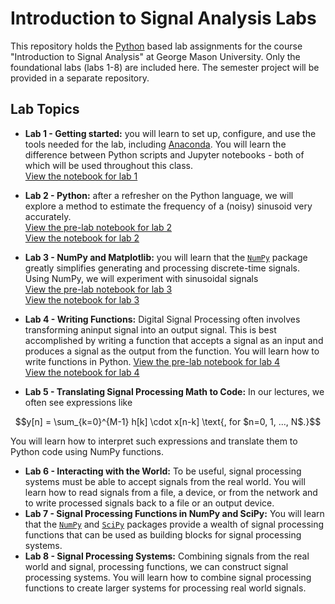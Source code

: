 # Introduction to Signal Analysis Labs

This repository holds the [Python](https://python.org) based lab assignments for the course "Introduction to Signal Analysis" at George Mason University.
Only the foundational labs (labs 1-8) are included here. The semester project will be provided in a separate repository.

## Lab Topics

* **Lab 1 - Getting started:** you will learn to set up, configure, and use the tools needed for the lab, including [Anaconda](https://www.anaconda.org/). You will learn the difference between Python scripts and Jupyter notebooks - both of which will be used throughout this class.</br>
[View the notebook for lab 1](https://nbviewer.org/format/slides/github/bepepa/intro-signal-analysis-lab/blob/main/labs/010_lab_setting_up/setting_up.ipynb)
* **Lab 2 - Python:** after a refresher on the Python language, we will explore a method to estimate the frequency of a (noisy) sinusoid very accurately.</br>
[View the pre-lab notebook for lab 2](https://nbviewer.org/format/slides/github/bepepa/intro-signal-analysis-lab/blob/main/labs/020_lab_intro_python/pre_lab_notes.ipynb)</br>
[View the notebook for lab 2](https://nbviewer.org/format/slides/github/bepepa/intro-signal-analysis-lab/blob/main/labs/020_lab_intro_python/lab.ipynb)
* **Lab 3 - NumPy and Matplotlib:** you will learn that the [`NumPy`](https://numpy.org) package greatly simplifies generating and processing discrete-time signals. Using NumPy, we will experiment with sinusoidal signals</br>
[View the pre-lab notebook for lab 3](https://nbviewer.org/format/slides/github/bepepa/intro-signal-analysis-lab/blob/main/labs/030_lab_intro_numpy/pre_lab_notes.ipynb)</br>
[View the notebook for lab 3](https://nbviewer.org/format/slides/github/bepepa/intro-signal-analysis-lab/blob/main/labs/030_lab_intro_numpy/lab.ipynb)
* **Lab 4 - Writing Functions:** Digital Signal Processing often involves transforming aninput signal into an output signal. This is best accomplished by writing a function that accepts a signal as an input and produces a signal as the output from the function. You will learn how to write functions in Python.
[View the pre-lab notebook for lab 4](https://nbviewer.org/format/slides/github/bepepa/intro-signal-analysis-lab/blob/main/labs/040_lab_functions/pre_lab_notes.ipynb)</br>
[View the notebook for lab 4](https://nbviewer.org/github/bepepa/intro-signal-analysis-lab/blob/main/labs/040_lab_functions/lab.ipynb)

* **Lab 5 - Translating Signal Processing Math to Code:** In our lectures, we often see expressions like
```math
y[n] = \sum_{k=0}^{M-1} h[k] \cdot x[n-k] \text{, for $n=0, 1, ..., N$.}
```
You will learn how to interpret such expressions and translate them to Python code using NumPy functions.
* **Lab 6 - Interacting with the World:** To be useful, signal processing systems must be able to accept signals from the real world. You will learn how to read signals from a file, a device, or from the network and to write processed signals back to a file or an output device.
* **Lab 7 - Signal Processing Functions in NumPy and SciPy:** You will learn that the [`NumPy`](https://numpy.org) and [`SciPy`](https://scipy.org) packages provide a wealth of signal processing functions that can be used as building blocks for signal processing systems.
* **Lab 8 - Signal Processing Systems:** Combining signals from the real world and signal, processing functions, we can construct signal processing systems. You will learn how to combine signal processing functions to create larger systems for processing real world signals.
